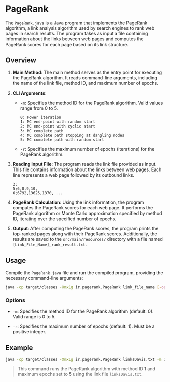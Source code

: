 # PageRank

The `PageRank.java` is a Java program that implements the PageRank algorithm, a link analysis algorithm used by search engines to rank web pages in search results. The program takes as input a file containing information about the links between web pages and computes the PageRank scores for each page based on its link structure.

## Overview

1. **Main Method**: The main method serves as the entry point for executing the PageRank algorithm. It reads command-line arguments, including the name of the link file, method ID, and maximum number of epochs.

2. **CLI Arguments**:

   - `-m`: Specifies the method ID for the PageRank algorithm. Valid values range from 0 to 5.

      ```text
      0: Power iteration
      1: MC end-point with random start
      2: MC end-point with cyclic start
      3: MC complete path
      4: MC complete path stopping at dangling nodes
      5: MC complete path with random start
      ```

   - `-r`: Specifies the maximum number of epochs (iterations) for the PageRank algorithm.

3. **Reading Input File**: The program reads the link file provided as input. This file contains information about the links between web pages. Each line represents a web page followed by its outbound links.
   
   ```text
   2;
   5;6,8,9,10,
   6;6792,13625,1370, ...
   ```
   
4. **PageRank Calculation**: Using the link information, the program computes the PageRank scores for each web page. It performs the PageRank algorithm or Monte Carlo approximation specified by method ID, iterating over the specified number of epochs.

5. **Output**: After computing the PageRank scores, the program prints the top-ranked pages along with their PageRank scores. Additionally, the results are saved to the `src/main/resources/` directory with a file named `[Link_File_Name]_rank_result.txt`.

## Usage

Compile the `PageRank.java` file and run the compiled program, providing the necessary command-line arguments:

```bash
java -cp target/classes -Xmx1g ir.pagerank.PageRank link_file_name [-options] [arguments]
```

### Options

- `-m`: Specifies the method ID for the PageRank algorithm (default: 0). Valid range is 0 to 5.

- `-r`: Specifies the maximum number of epochs (default: 1). Must be a positive integer.

## Example

```bash
java -cp target/classes -Xmx1g ir.pagerank.PageRank linksDavis.txt -m 1 -r 5
```

> This command runs the PageRank algorithm with method ID **1** and maximum epochs set to **5** using the link file `linksDavis.txt`.